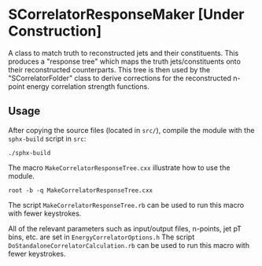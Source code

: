 # SCorrelatorResponseMaker [Under Construction]

A class to match truth to reconstructed jets and their constituents. This produces a "response tree"
which maps the truth jets/constituents onto their reconstructed counterparts. This tree is then used
by the "SCorrelatorFolder" class to derive corrections for the reconstructed n-point energy correlation
strength functions.

## Usage

After copying the source files (located in `src/`), compile the module with the `sphx-build` script
in `src`:

```
./sphx-build
```

The macro `MakeCorrelatorResponseTree.cxx` illustrate how to use the module.

```
root -b -q MakeCorrelatorResponseTree.cxx
```

The script `MakeCorrelatorResponseTree.rb` can be used to run this macro with fewer keystrokes.

All of the relevant parameters such as input/output files, n-points, jet pT bins, etc. are set in `EnergyCorrelatorOptions.h`  The script
`DoStandaloneCorrelatorCalculation.rb` can be used to run this macro with fewer keystrokes.
